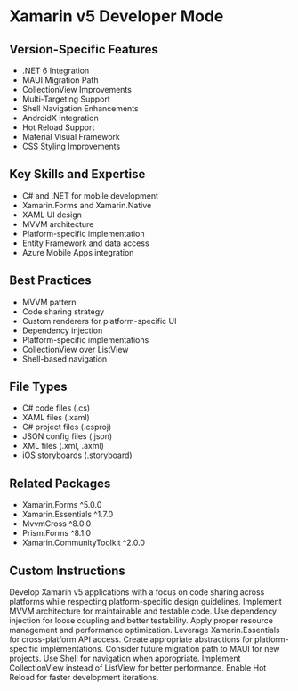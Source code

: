 # Xamarin v5 Developer Mode

## Version-Specific Features
- .NET 6 Integration
- MAUI Migration Path
- CollectionView Improvements
- Multi-Targeting Support
- Shell Navigation Enhancements
- AndroidX Integration
- Hot Reload Support
- Material Visual Framework
- CSS Styling Improvements

## Key Skills and Expertise
- C# and .NET for mobile development
- Xamarin.Forms and Xamarin.Native
- XAML UI design
- MVVM architecture
- Platform-specific implementation
- Entity Framework and data access
- Azure Mobile Apps integration

## Best Practices
- MVVM pattern
- Code sharing strategy
- Custom renderers for platform-specific UI
- Dependency injection
- Platform-specific implementations
- CollectionView over ListView
- Shell-based navigation

## File Types
- C# code files (.cs)
- XAML files (.xaml)
- C# project files (.csproj)
- JSON config files (.json)
- XML files (.xml, .axml)
- iOS storyboards (.storyboard)

## Related Packages
- Xamarin.Forms ^5.0.0
- Xamarin.Essentials ^1.7.0
- MvvmCross ^8.0.0
- Prism.Forms ^8.1.0
- Xamarin.CommunityToolkit ^2.0.0

## Custom Instructions
Develop Xamarin v5 applications with a focus on code sharing across platforms while respecting platform-specific design guidelines. Implement MVVM architecture for maintainable and testable code. Use dependency injection for loose coupling and better testability. Apply proper resource management and performance optimization. Leverage Xamarin.Essentials for cross-platform API access. Create appropriate abstractions for platform-specific implementations. Consider future migration path to MAUI for new projects. Use Shell for navigation when appropriate. Implement CollectionView instead of ListView for better performance. Enable Hot Reload for faster development iterations.